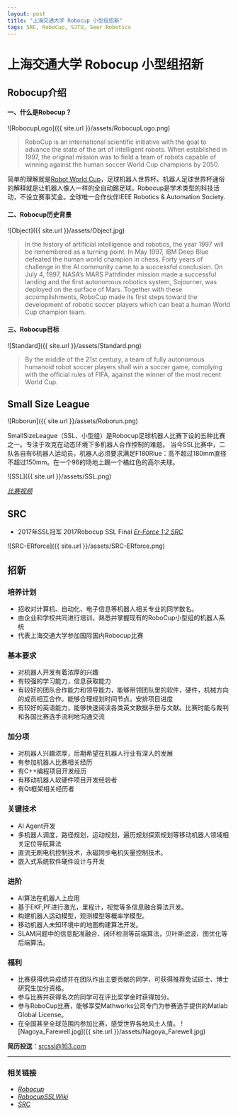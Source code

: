 ```yaml
---
layout: post
title: "上海交通大学 Robocup 小型组招新"
tags: SRC, RoboCup, SJTU, Seer Robotics
---
```

# 上海交通大学 Robocup 小型组招新
## Robocup介绍
#### 一、什么是Robocup？
![RobocupLogo]({{ site.url }}/assets/RobocupLogo.png)
  >RoboCup is an international scientific initiative with the goal to advance the state of the art of intelligent robots. When established in 1997, the original mission was to field a team of robots capable of winning against the human soccer World Cup champions by 2050.  
  
  
简单的理解就是[Robot World Cup](http://www.robocup.org/)，足球机器人世界杯。机器人足球世界杯通俗的解释就是让机器人像人一样的全自动踢足球。Robocup是学术类型的科技活动，不设立赛事奖金。全球唯一合作伙伴IEEE Robotics & Automation Society.   
  
#### 二、Robocup历史背景
![Object]({{ site.url }}/assets/Object.jpg)
>In the history of artificial intelligence and robotics, the year 1997 will be remembered as a turning point. In May 1997, IBM Deep Blue defeated the human world champion in chess. Forty years of challenge in the AI community came to a successful conclusion. On July 4, 1997, NASA’s MARS Pathfinder mission made a successful landing and the first autonomous robotics system, Sojourner, was deployed on the surface of Mars. Together with these accomplishments, RoboCup made its first steps toward the development of robotic soccer players which can beat a human World Cup champion team.  

#### 三、Robocup目标  
![Standard]({{ site.url }}/assets/Standard.png)  
>By the middle of the 21st century, a team of fully autonomous humanoid robot soccer players shall win a soccer game, complying with the official rules of FIFA, against the winner of the most recent World Cup.   

## Small Size League
![Roborun]({{ site.url }}/assets/Roborun.png)   

SmallSizeLeague（SSL、小型组）是Robocup足球机器人比赛下设的五种比赛之一。专注于攻克在动态环境下多机器人合作控制的难题。
当今SSL比赛中，二队各自有6机器人运动员，机器人必须要求满足F180Rlue：高不超过180mm直径不超过150mm。在一个96的场地上踢一个橘红色的高尔夫球。  

![SSL]({{ site.url }}/assets/SSL.png)  

[*比赛视频*](https://www.youtube.com/watch?v=hZE1YQCghLk)  
  
  
## SRC
* 2017年SSL冠军
2017Robocup SSL Final [*Er-Force 1:2 SRC*](https://www.youtube.com/watch?v=xr9ilQlU0hY&feature=youtu.be)  

![SRC-ERforce]({{ site.url }}/assets/SRC-ERforce.png)
## 招新
### 培养计划
* 招收对计算机、自动化、电子信息等机器人相关专业的同学数名。
* 由企业和学校共同进行培训，熟悉并掌握现有的RoboCup小型组的机器人系统
* 代表上海交通大学参加国际国内Robocup比赛
### 基本要求
* 对机器人开发有着浓厚的兴趣
* 有较强的学习能力，信息获取能力
* 有较好的团队合作能力和领导能力，能够带领团队里的软件，硬件，机械方向的成员相互合作。能够合理规划时间节点，安排项目进度
* 有较好的英语能力，能够快速阅读各类英文数据手册与文献。比赛时能与裁判和各国比赛选手流利地沟通交流
### 加分项
* 对机器人兴趣浓厚，后期希望在机器人行业有深入的发展
* 有参加机器人比赛相关经历
* 有C++编程项目开发经历
* 有移动机器人软硬件项目开发经验者
* 有Qt框架相关经历者
### 关键技术
* AI Agent开发
* 多机器人调度，路径规划，运动规划，遍历规划探索规划等移动机器人领域相关定位导航算法
* 直流无刷电机控制技术，永磁同步电机矢量控制技术。
* 嵌入式系统软件硬件设计与开发
### 进阶
* AI算法在机器人上应用
* 基于EKF,PF进行激光，里程计，视觉等多信息融合算法开发。
* 构建机器人运动模型，观测模型等概率学模型。
* 移动机器人未知环境中的地图构建算法开发。
* SLAM问题中的信息配准融合、闭环检测等前端算法，贝叶斯滤波、图优化等后端算法。
### 福利
* 比赛获得优异成绩并在团队作出主要贡献的同学，可获得推荐免试硕士、博士研究生加分资格。
* 参与比赛并获得名次的同学可在评比奖学金时获得加分。
* 参与RoboCup比赛，能够享受Mathworks公司专门为参赛选手提供的Matlab Global License。
* 在全国甚至全球范围内参加比赛，感受世界各地风土人情。
![Nagoya_Farewell.jpg]({{ site.url }}/assets/Nagoya_Farewell.jpg)  


**简历投送**：srcssl@163.com


----------

### 相关链接
* [*Robocup*](http://www.robocup.org/)
* [*RobocupSSLWiki*](http://wiki.robocup.org/Small_Size_League)
* [*SRC*](https://src-ssl.github.io/)
